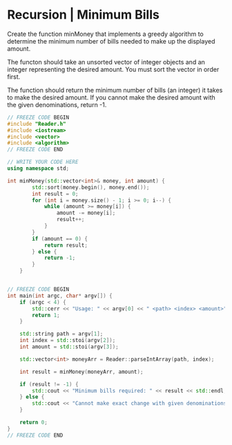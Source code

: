 # Recursion | Minimum Bills

Create the function minMoney that implements a greedy algorithm to determine the minimum number of bills needed to make up the displayed amount. 

The functon should take an unsorted vector of integer objects and an integer representing the desired amount. You must sort the vector in order first. 

The function should return the minimum number of bills (an integer) it takes to make the desired amount. If you cannot make the desired amount with the given denominations, return -1.


```c++
// FREEZE CODE BEGIN
#include "Reader.h"
#include <iostream>
#include <vector>
#include <algorithm>
// FREEZE CODE END

// WRITE YOUR CODE HERE
using namespace std;

int minMoney(std::vector<int>& money, int amount) {
        std::sort(money.begin(), money.end());
        int result = 0;
        for (int i = money.size() - 1; i >= 0; i--) {
            while (amount >= money[i]) {
                amount -= money[i];
                result++;
            }
        }
        if (amount == 0) {
            return result;
        } else {
            return -1;
        }
    }


// FREEZE CODE BEGIN
int main(int argc, char* argv[]) {
    if (argc < 4) {
        std::cerr << "Usage: " << argv[0] << " <path> <index> <amount>" << std::endl;
        return 1;
    }

    std::string path = argv[1];
    int index = std::stoi(argv[2]);
    int amount = std::stoi(argv[3]);

    std::vector<int> moneyArr = Reader::parseIntArray(path, index);

    int result = minMoney(moneyArr, amount);

    if (result != -1) {
        std::cout << "Minimum bills required: " << result << std::endl;
    } else {
        std::cout << "Cannot make exact change with given denominations" << std::endl;
    }

    return 0;
}
// FREEZE CODE END

```